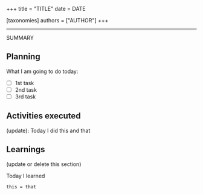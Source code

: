 +++
title = "TITLE"
date = DATE

[taxonomies]
authors = ["AUTHOR"]
+++

---

SUMMARY

## Planning

What I am going to do today:

- [ ] 1st task
- [ ] 2nd task
- [ ] 3rd task

## Activities executed

(update): Today I did this and that

## Learnings

(update or delete this section)

Today I learned
```
this = that
```
